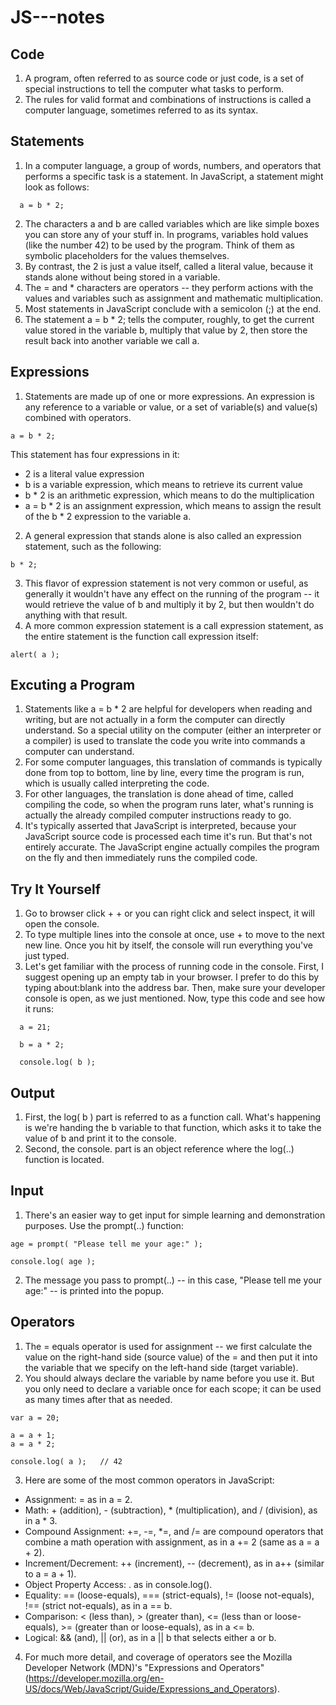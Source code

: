 # JS---notes

## Code
1. A program, often referred to as source code or just code, is a set of special instructions to tell the computer what tasks to perform. 
2. The rules for valid format and combinations of instructions is called a computer language, sometimes referred to as its syntax.

## Statements
1. In a computer language, a group of words, numbers, and operators that performs a specific task is a statement. In JavaScript, a statement might look as follows:
```
  a = b * 2;
```
2. The characters a and b are called variables which are like simple boxes you can store any of your stuff in. In programs, variables hold values (like the number 42) to be used by the program. Think of them as symbolic placeholders for the values themselves.
3. By contrast, the 2 is just a value itself, called a literal value, because it stands alone without being stored in a variable.
4. The = and * characters are operators -- they perform actions with the values and variables such as assignment and mathematic multiplication.
5. Most statements in JavaScript conclude with a semicolon (;) at the end.
6. The statement a = b * 2; tells the computer, roughly, to get the current value stored in the variable b, multiply that value by 2, then store the result back into another variable we call a.

## Expressions

1. Statements are made up of one or more expressions. An expression is any reference to a variable or value, or a set of variable(s) and value(s) combined with operators.
```
a = b * 2;
```
This statement has four expressions in it:

* 2 is a literal value expression
* b is a variable expression, which means to retrieve its current value
* b * 2 is an arithmetic expression, which means to do the multiplication
* a = b * 2 is an assignment expression, which means to assign the result of the b * 2 expression to the variable a.

2. A general expression that stands alone is also called an expression statement, such as the following:
```
b * 2;
```
3. This flavor of expression statement is not very common or useful, as generally it wouldn't have any effect on the running of the program -- it would retrieve the value of b and multiply it by 2, but then wouldn't do anything with that result.
4. A more common expression statement is a call expression statement, as the entire statement is the function call expression itself:
```
alert( a );
```
## Excuting a Program

1. Statements like a = b * 2 are helpful for developers when reading and writing, but are not actually in a form the computer can directly understand. So a special utility on the computer (either an interpreter or a compiler) is used to translate the code you write into commands a computer can understand.
2. For some computer languages, this translation of commands is typically done from top to bottom, line by line, every time the program is run, which is usually called interpreting the code.
3. For other languages, the translation is done ahead of time, called compiling the code, so when the program runs later, what's running is actually the already compiled computer instructions ready to go.
4. It's typically asserted that JavaScript is interpreted, because your JavaScript source code is processed each time it's run. But that's not entirely accurate. The JavaScript engine actually compiles the program on the fly and then immediately runs the compiled code.

## Try It Yourself

1. Go to browser click <ctrl> + <shift> + <c> or you can right click and select inspect, it will open the console.
2. To type multiple lines into the console at once, use <shift> + <enter> to move to the next new line. Once you hit <enter> by itself, the console will run everything you've just typed.
3. Let's get familiar with the process of running code in the console. First, I suggest opening up an empty tab in your browser. I prefer to do this by typing about:blank into the address bar. Then, make sure your developer console is open, as we just mentioned.
Now, type this code and see how it runs:
```
  a = 21;

  b = a * 2;

  console.log( b );
```
## Output

1. First, the log( b ) part is referred to as a function call. What's happening is we're handing the b variable to that function, which asks it to take the value of b and print it to the console.
2. Second, the console. part is an object reference where the log(..) function is located.

  ## Input
  
  1. There's an easier way to get input for simple learning and demonstration purposes. Use the prompt(..) function:
  ```
  age = prompt( "Please tell me your age:" );

  console.log( age );
  ```
  2. The message you pass to prompt(..) -- in this case, "Please tell me your age:" -- is printed into the popup.
  
  ## Operators
  
  1. The = equals operator is used for assignment -- we first calculate the value on the right-hand side (source value) of the = and then put it into the variable that we specify on the left-hand side (target variable).
  2. You should always declare the variable by name before you use it. But you only need to declare a variable once for each scope; it can be used as many times after that as needed.
  ```
  var a = 20;

a = a + 1;
a = a * 2;

console.log( a );	// 42
  ```
  3. Here are some of the most common operators in JavaScript:
  * Assignment: = as in a = 2.
  * Math: + (addition), - (subtraction), * (multiplication), and / (division), as in a * 3.
  * Compound Assignment: +=, -=, *=, and /= are compound operators that combine a math operation with assignment, as in a += 2 (same as a = a + 2).
  * Increment/Decrement: ++ (increment), -- (decrement), as in a++ (similar to a = a + 1).
  * Object Property Access: . as in console.log().
  * Equality: == (loose-equals), === (strict-equals), != (loose not-equals), !== (strict not-equals), as in a == b.
  * Comparison: < (less than), > (greater than), <= (less than or loose-equals), >= (greater than or loose-equals), as in a <= b.
  * Logical: && (and), || (or), as in a || b that selects either a or b.
  4. For much more detail, and coverage of operators see the Mozilla Developer Network (MDN)'s "Expressions and Operators" 
    (https://developer.mozilla.org/en-US/docs/Web/JavaScript/Guide/Expressions_and_Operators).
  

  
